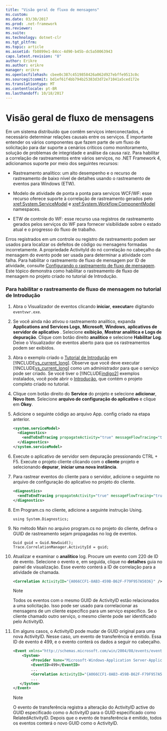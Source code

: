 ```yaml
---
title: "Visão geral de fluxo de mensagens"
ms.custom: 
ms.date: 03/30/2017
ms.prod: .net-framework
ms.reviewer: 
ms.suite: 
ms.technology: dotnet-clr
ms.tgt_pltfrm: 
ms.topic: article
ms.assetid: fb0899e1-84cc-4d90-b45b-dc5a50063943
caps.latest.revision: "8"
author: Erikre
ms.author: erikre
manager: erikre
ms.openlocfilehash: cbee0c387c4519858426a062d927ebffe9513c0c
ms.sourcegitcommit: bd1ef61f4bb794b25383d3d72e71041a5ced172e
ms.translationtype: MT
ms.contentlocale: pt-BR
ms.lasthandoff: 10/18/2017
---
```

# <a name="message-flow-overview"></a>Visão geral de fluxo de mensagens
Em um sistema distribuído que contêm serviços interconectados, é necessário determinar relações causais entre os serviços. É importante entender os vários componentes que fazem parte de um fluxo de solicitação para dar suporte a cenários críticos como monitoramento, solução de problemas de integridade e análise da causa raiz. Para habilitar a correlação de rastreamentos entre vários serviços, no .NET Framework 4, adicionamos suporte por meio dos seguintes recursos:  
  
-   Rastreamento analítico: um alto desempenho e o recurso de rastreamento de baixo nível de detalhes usando o rastreamento de eventos para Windows (ETW).  
  
-   Modelo de atividade de ponta a ponta para serviços WCF/WF: esse recurso oferece suporte à correlação de rastreamento gerados pelo <xref:System.ServiceModel> e <xref:System.Workflow.ComponentModel> namespaces.  
  
-   ETW de controle do WF: esse recurso usa registros de rastreamento gerados pelos serviços do WF para fornecer visibilidade sobre o estado atual e o progresso do fluxo de trabalho.  
  
 Erros registrados em um controle ou registro de rastreamento podem ser usados para localizar os defeitos de código ou mensagens formadas incorretamente. A propriedade ActivityId do nó correlação no cabeçalho da mensagem do evento pode ser usada para determinar a atividade com falha. Para habilitar o rastreamento de fluxo de mensagem por ID de atividade, consulte [Configurando o rastreamento de fluxo de mensagem](../../../../docs/framework/wcf/diagnostics/etw/configuring-message-flow-tracing.md). Este tópico demonstra como habilitar o rastreamento de fluxo de mensagem no projeto criado no tutorial de Introdução.  
  
### <a name="to-enable-message-flow-tracing-in-the-getting-started-tutorial"></a>Para habilitar o rastreamento de fluxo de mensagem no tutorial de Introdução  
  
1.  Abra o Visualizador de eventos clicando **iniciar**, **executar**e digitando `eventvwr.exe`.  
  
2.  Se você ainda não ativou o rastreamento analítico, expanda **Applications and Services Logs**, **Microsoft**, **Windows**, **aplicativos de servidor de aplicativo** . Selecione **exibição**, **Mostrar analítica e Logs de depuração**. Clique com botão direito **analítico** e selecione **Habilitar Log**. Deixe o Visualizador de eventos aberto para que os rastreamentos podem ser exibidos.  
  
3.  Abra o exemplo criado o [Tutorial de Introdução](../../../../docs/framework/wcf/getting-started-tutorial.md) em [!INCLUDE[vs_current_long](../../../../includes/vs-current-long-md.md)]. Observe que você deve executar [!INCLUDE[vs_current_long](../../../../includes/vs-current-long-md.md)] como um administrador para que o serviço pode ser criado. Se você tiver o [!INCLUDE[indigo2](../../../../includes/indigo2-md.md)] exemplos instalados, você pode abrir o [Introdução](../../../../docs/framework/wcf/samples/getting-started-sample.md), que contém o projeto completo criado no tutorial.  
  
4.  Clique com botão direito do **Service** do projeto e selecione **adicionar**, **Novo Item**. Selecione **arquivo de configuração do aplicativo** e clique em **Okey**.  
  
5.  Adicione o seguinte código ao arquivo App. config criado na etapa anterior.  
  
    ```xml  
    <system.serviceModel>  
      <diagnostics>  
        <endToEndTracing propagateActivity="true" messageFlowTracing="true"/>  
      </diagnostics>  
    </system.serviceModel>  
    ```  
  
6.  Execute o aplicativo de servidor sem depuração pressionando CTRL + F5. Execute o projeto cliente clicando com o **cliente** projeto e selecionando **depurar**, **iniciar uma nova instância**.  
  
7.  Para rastrear eventos do cliente para o servidor, adicione o seguinte no arquivo de configuração do aplicativo no projeto do cliente.  
  
    ```xml  
    <diagnostics>  
      <endToEndTracing propagateActivity="true" messageFlowTracing="true"/>  
    </diagnostics>  
    ```  
  
8.  Em Program.cs no cliente, adicione a seguinte instrução Using.  
  
    ```  
    using System.Diagnostics;  
    ```  
  
9. No método Main no arquivo program.cs no projeto do cliente, defina o GUID de rastreamento sejam propagadas no log de eventos.  
  
    ```  
    Guid guid = Guid.NewGuid();  
    Trace.CorrelationManager.ActivityId = guid;  
    ```  
  
10. Atualizar e examinar o **analítico** log.  Procure um evento com 220 de ID de evento.  Selecione o evento e, em seguida, clique no **detalhes** guia no painel de visualização. Esse evento conterá a ID de correlação para a atividade de chamada.  
  
    ```xml  
    <Correlation ActivityID="{A066CCF1-8AB3-459B-B62F-F79F957A5036}" />  
    ```  
  
    > [!NOTE]
    >  Todos os eventos com o mesmo GUID de ActivityID estão relacionados a uma solicitação. Isso pode ser usado para correlacionar as mensagens de um cliente específico para um serviço específico. Se o cliente chamado outro serviço, o mesmo cliente pode ser identificado pelo ActivityID.  
  
11. Em alguns casos, o ActivityID pode mudar de GUID original para uma nova ActivityID. Nesse caso, um evento de transferência é emitido. Essa ID de evento é 499, e o evento conterá os dados a seguir no cabeçalho.  
  
    ```xml  
    <Event xmlns="http://schemas.microsoft.com/win/2004/08/events/event">  
        <System>  
            <Provider Name="Microsoft-Windows-Application Server-Applications" Guid="{c651f5f6-1c0d-492e-8ae1-b4efd7c9d503}" />   
            <EventID>499</EventID>   
            ...  
            <Correlation ActivityID="{A066CCF1-8AB3-459B-B62F-F79F957A5036}" RelatedActivityID="{85FC0930-9C49-42DA-804B-A7368104BD1B}" />   
            ...  
       </System>  
    </Event>  
    ```  
  
    > [!NOTE]
    >  O evento de transferência registra a alteração do ActivityID active do GUID especificado como o ActivityID para o GUID especificado como RelatedActivityID. Depois que o evento de transferência é emitido, todos os eventos conterá o novo GUID como o ActivityID.
